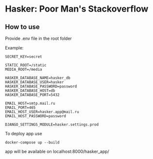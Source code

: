 # Hasker: Poor Man's Stackoverflow

## How to use

Provide .env file in the root folder

Example:
```
SECRET_KEY=secret

STATIC_ROOT=/static
MEDIA_ROOT=/media

HASKER_DATABASE_NAME=hasker_db
HASKER_DATABASE_USER=hasker
HASKER_DATABASE_PASSWORD=password
HASKER_DATABASE_HOST=db
HASKER_DATABASE_PORT=5432

EMAIL_HOST=smtp.mail.ru
EMAIL_PORT=465
EMAIL_HOST_USER=hasker.app@mail.ru
EMAIL_HOST_PASSWORD=password

DJANGO_SETTINGS_MODULE=hasker.settings.prod
```

To deploy app use

```shell
docker-compose up --build
```

app will be available on localhost:8000/hasker_app/
